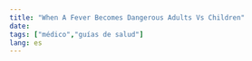 ```yaml
---
title: "When A Fever Becomes Dangerous Adults Vs Children"
date: 
tags: ["médico","guías de salud"]
lang: es
---
```



